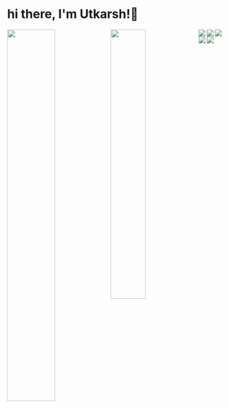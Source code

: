 # hi there, I'm Utkarsh!👋

<img align="left" width="47%" src="https://github-readme-stats.vercel.app/api?username=Utkarshxf&show_icons=true&theme=radical&bg_color=2f2736&text_color=ffffff&title_color=df4ee1&border_color=2f2837"/>

<img align="left" width="40%" src="https://github-readme-stats.vercel.app/api/top-langs/?username=utkarshxf&layout=compact&bg_color=2f2736&text_color=ffffff&title_color=df4ee1&border_color=2f2837"/>


<img align="left" src="https://img.shields.io/badge/kotlin-%237F52FF.svg?style=for-the-badge&logo=kotlin&logoColor=white"/>

<img align="left" src="https://img.shields.io/badge/mysql-%2300f.svg?style=for-the-badge&logo=mysql&logoColor=white"/>

<img align="left" src="https://img.shields.io/badge/sqlite-%2307405e.svg?style=for-the-badge&logo=sqlite&logoColor=white"/>

<img align="left" src="https://img.shields.io/badge/c-%2300599C.svg?style=for-the-badge&logo=c&logoColor=white"/>

<img align="left" src="https://img.shields.io/badge/c++-%2300599C.svg?style=for-the-badge&logo=c%2B%2B&logoColor=white"/>
